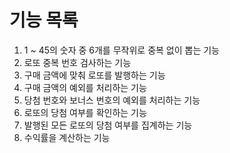 # 기능 목록
1. 1 ~ 45의 숫자 중 6개를 무작위로 중복 없이 뽑는 기능
2. 로또 중복 번호 검사하는 기능
3. 구매 금액에 맞춰 로또를 발행하는 기능
4. 구매 금액의 예외를 처리하는 기능
5. 당첨 번호와 보너스 번호의 예외를 처리하는 기능
6. 로또의 당첨 여부를 확인하는 기능
7. 발행된 모든 로또의 당첨 여부를 집계하는 기능
8. 수익률을 계산하는 기능